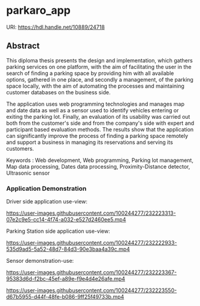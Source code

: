 # parkaro_app

URI: https://hdl.handle.net/10889/24718

## Abstract

This diploma thesis presents the design and implementation, which gathers parking services
on one platform, with the aim of facilitating the user in the search of finding a parking space
by providing him with all available options, gathered in one place, and secondly a
management, of the parking space locally, with the aim of automating the processes and
maintaining customer databases on the business side.

The application uses web programming technologies and manages map and date data as
well as a sensor used to identify vehicles entering or exiting the parking lot. Finally, an
evaluation of its usability was carried out both from the customer's side and from the
company's side with expert and participant based evaluation methods. The results show that
the application can significantly improve the process of finding a parking space remotely and
support a business in managing its reservations and serving its customers.

Keywords : Web development, Web programming, Parking lot management, Map data
processing, Dates data processing, Proximity-Distance detector, Ultrasonic sensor


### Application Demonstration

Driver side application use-view:

https://user-images.githubusercontent.com/100244277/232223313-07e2c9e5-cc14-4f74-a032-e527d2460ee5.mp4


Parking Station side application use-view:

https://user-images.githubusercontent.com/100244277/232222933-535d9ad5-5a52-48d7-84d3-90e3baa4a39c.mp4


Sensor demonstration-use:

https://user-images.githubusercontent.com/100244277/232223367-95383d6d-f2bc-45ef-a89e-f9e4d4e26afe.mp4

https://user-images.githubusercontent.com/100244277/232223550-d67b5955-d44f-48fe-b086-9ff25f49733b.mp4
